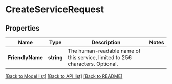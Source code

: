 # CreateServiceRequest

## Properties

Name | Type | Description | Notes
------------ | ------------- | ------------- | -------------
**FriendlyName** | **string** | The human-readable name of this service, limited to 256 characters. Optional. | 

[[Back to Model list]](../README.md#documentation-for-models) [[Back to API list]](../README.md#documentation-for-api-endpoints) [[Back to README]](../README.md)



